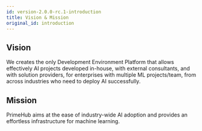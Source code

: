```yaml
---
id: version-2.0.0-rc.1-introduction
title: Vision & Mission
original_id: introduction
---
```


## Vision
We creates the only Development Environment Platform that allows effectively AI projects developed in-house, with external consultants, and with solution providers, for enterprises with multiple ML projects/team, from across industries who need to deploy AI successfully.

## Mission
PrimeHub aims at the ease of industry-wide AI adoption and provides an effortless infrastructure for machine learning.